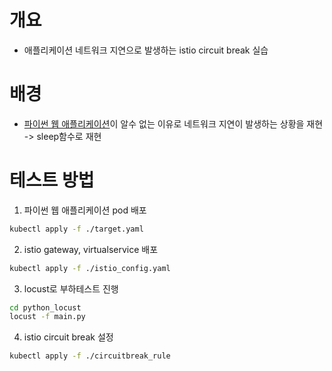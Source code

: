 # 개요
* 애플리케이션 네트워크 지연으로 발생하는 istio circuit break 실습

# 배경
* [파이썬 웹 애플리케이션](./pytnon_app/main.py)이 알수 없는 이유로 네트워크 지연이 발생하는 상황을 재현 -> sleep함수로 재현

# 테스트 방법
1. 파이썬 웹 애플리케이션 pod 배포

```sh
kubectl apply -f ./target.yaml
```

2. istio gateway, virtualservice 배포

```sh
kubectl apply -f ./istio_config.yaml
```

3. locust로 부하테스트 진행

```sh
cd python_locust
locust -f main.py
```

4. istio circuit break 설정

```sh
kubectl apply -f ./circuitbreak_rule
```
